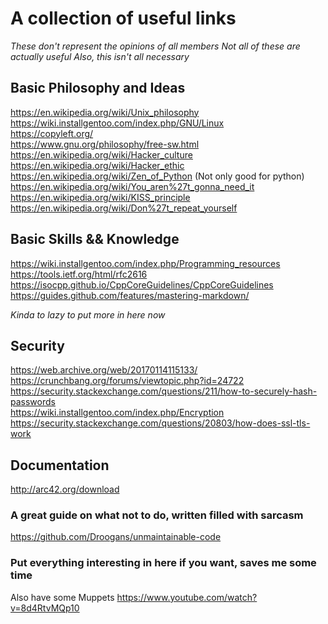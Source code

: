 # A collection of useful links
*These don't represent the opinions of all members*
*Not all of these are actually useful*
*Also, this isn't all necessary*

## Basic Philosophy and Ideas
https://en.wikipedia.org/wiki/Unix_philosophy   
https://wiki.installgentoo.com/index.php/GNU/Linux   
https://copyleft.org/   
https://www.gnu.org/philosophy/free-sw.html    
https://en.wikipedia.org/wiki/Hacker_culture      
https://en.wikipedia.org/wiki/Hacker_ethic    
https://en.wikipedia.org/wiki/Zen_of_Python (Not only good for python)   
https://en.wikipedia.org/wiki/You_aren%27t_gonna_need_it   
https://en.wikipedia.org/wiki/KISS_principle   
https://en.wikipedia.org/wiki/Don%27t_repeat_yourself


## Basic Skills && Knowledge
https://wiki.installgentoo.com/index.php/Programming_resources   
https://tools.ietf.org/html/rfc2616   
https://isocpp.github.io/CppCoreGuidelines/CppCoreGuidelines   
https://guides.github.com/features/mastering-markdown/   

*Kinda to lazy to put more in here now*

## Security
https://web.archive.org/web/20170114115133/
https://crunchbang.org/forums/viewtopic.php?id=24722   
https://security.stackexchange.com/questions/211/how-to-securely-hash-passwords   
https://wiki.installgentoo.com/index.php/Encryption   
https://security.stackexchange.com/questions/20803/how-does-ssl-tls-work   

## Documentation
http://arc42.org/download

### A great guide on what not to do, written filled with sarcasm
https://github.com/Droogans/unmaintainable-code   

### Put everything interesting in here if you want, saves me some time 
Also have some Muppets https://www.youtube.com/watch?v=8d4RtvMQp10
